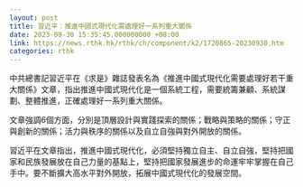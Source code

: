 ```yaml
---
layout: post
title: 習近平：推進中國式現代化需處理好一系列重大關係
date: 2023-09-30 15:35:45.000000000 +08:00
link: https://news.rthk.hk/rthk/ch/component/k2/1720865-20230930.htm
categories: rthk
---
```


中共總書記習近平在《求是》雜誌發表名為《推進中國式現代化需要處理好若干重大關係》文章，指出推進中國式現代化是一個系統工程，需要統籌兼顧、系統謀劃、整體推進，正確處理好一系列重大關係。

文章強調6個方面，分別是頂層設計與實踐探索的關係；戰略與策略的關係；守正與創新的關係；活力與秩序的關係以及自立自強與對外開放的關係。

習近平在文章指出，推進中國式現代化，必須堅持獨立自主、自立自強，堅持把國家和民族發展放在自己力量的基點上，堅持把國家發展進步的命運牢牢掌握在自己手中。要不斷擴大高水平對外開放，拓展中國式現代化的發展空間。
